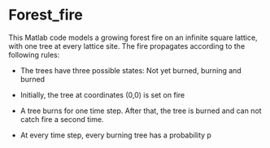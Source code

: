 # Forest_fire

This Matlab code models a growing forest fire on an infinite square lattice, with one tree at every lattice site. The fire propagates according to the following rules:

- The trees have three possible states: Not yet burned, burning and burned

- Initially, the tree at coordinates (0,0) is set on fire

- A tree burns for one time step. After that, the tree is burned and can not catch fire a second time.

- At every time step, every burning tree has a probability p 
